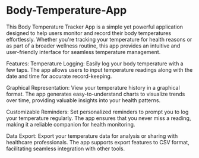 # Body-Temperature-App
This Body Temperature Tracker App is a simple yet powerful application designed to help users monitor and record their body temperatures effortlessly. 
 Whether you're tracking your temperature for health reasons or as part of a broader wellness routine, this app provides an intuitive and user-friendly interface for seamless temperature management.

Features:
Temperature Logging:
Easily log your body temperature with a few taps. The app allows users to input temperature readings along with the date and time for accurate record-keeping.

Graphical Representation:
View your temperature history in a graphical format. The app generates easy-to-understand charts to visualize trends over time, providing valuable insights into your health patterns.

Customizable Reminders:
Set personalized reminders to prompt you to log your temperature regularly. The app ensures that you never miss a reading, making it a reliable companion for health monitoring.

Data Export:
Export your temperature data for analysis or sharing with healthcare professionals. The app supports export features to CSV format, facilitating seamless integration with other tools.
